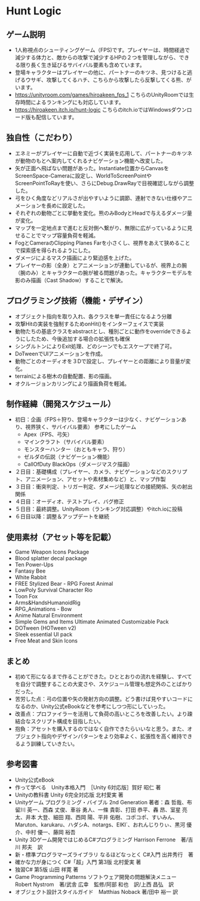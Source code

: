 # Hunt Logic
## ゲーム説明
- 1人称視点のシューティングゲーム（FPS)です。プレイヤーは、時間経過で減少する体力と、敵からの攻撃で減少するHPの２つを管理しながら、できる限り長く生き延びるサバイバル要素も含めています。
- 登場キャラクターはプレイヤーの他に、パートナーのキツネ、見つけると逃げるウサギ、攻撃してくるハチ、こちらから攻撃したら反撃してくる熊、がいます。
- https://unityroom.com/games/hiroakeen_fps_1
  こちらのUnityRoomでは生存時間によるランキングにも対応しています。
- https://hiroakeen.itch.io/hunt-logic
  こちらのitch.ioではWindowsダウンロード版も配信しています。

## 独自性（こだわり） 
- エネミーがプレイヤーに自動で近づく実装を応用して、パートナーのキツネが動物のもとへ案内してくれるナビゲーション機能へ改変した。
- 矢が正面へ飛ばない問題があった。Instantiate位置からCanvasをScreenSpace-Cameraに設定し、WorldToScreenPointやScreenPointToRayを使い、さらにDebug.DrawRayで目視確認しながら調整した。
- 弓をひく角度などリアルさが出やすいように調節、連射できない仕様やアニメーションを長めに設定した。
- それぞれの動物ごとに挙動を変化。熊のみBodyとHeadで与えるダメージ量が変化。
- マップを一定地点まで進むと反対側へ繋がり、無限に広がっているように見せることでマップ容量負荷を軽減。
- FogとCameraのClipping Planes Farを小さくし、視界をあえて狭めることで探索感を得られるようにした。
- ダメージによるマスク描画により緊迫感を上げた。
- プレイヤーの影（全身）とアニメーションが連動しているが、視界上の腕（腕のみ）とキャラクターの腕が被る問題があった。キャラクターモデルを影のみ描画（Cast Shadow）することで解決。

## プログラミング技術（機能・デザイン） 
- オブジェクト指向を取り入れ、各クラスを単一責任になるよう分離
- 攻撃Hitの実装を強制するためonHit()をインターフェイスで実装
- 動物たちの基底クラスをabstractとし、種別ごとに動作をoverrideできるようにしたため、今後追加する場合の拡張性も確保
- シングルトンによりExit処理、どのシーンでもエスケープで終了可。
- DoTweenでUIアニメーションを作成。
- 動物ごとのオーディオを３Dで設定し、プレイヤーとの距離により音量が変化。
- terrainによる樹木の自動配置、影の描画。
- オクルージョンカリングにより描画負荷を軽減。

## 制作経緯（開発スケジュール） 
- 初日：企画（FPS＋狩り、登場キャラクターは少なく、ナビゲーションあり、視界狭く、サバイバル要素）
  参考にしたゲーム
  - Apex（FPS、弓矢）
  - マインクラフト（サバイバル要素）
  - モンスターハンター（おともキャラ、狩り）
  - ゼルダの伝説（ナビゲーション機能）
  - CallOfDuty BlackOps（ダメージマスク描画）
- ２日目：基礎構成（プレイヤー、カメラ、ナビゲーションなどのスクリプト、アニメーション、アセットや素材集めなど）と、マップ作製
- ３日目：衝突判定、トリガー判定、ダメージ処理などの接続関係、矢の射出関係
- ４日目：オーディオ、テストプレイ、バグ修正
- ５日目：最終調整。UnityRoom（ランキング対応調整）やitch.ioに投稿
- ６日目以降：調整＆アップデートを継続
  
## 使用素材（アセット等を記載） 
- Game Weapon Icons Package
- Blood splatter decal package
- Ten Power-Ups
- Fantasy Bee
- White Rabbit
- FREE Stylized Bear - RPG Forest Animal
- LowPoly Survival Character Rio
- Toon Fox
- Arms&HandsHumanoidRig
- RPG_Animations - Bow
- Anime Natural Environment
- Simple Gems and Items Ultimate Animated Customizable Pack
- DOTween (HOTween v2)
- Sleek essential UI pack
- Free Meat and Skin Icons

## まとめ
- 初めて形になるまで作ることができた。ひととおりの流れを経験し、すべてを自分で調整することの大変さや、スケジュール管理も想定外のことばかりだった。
- 苦労した点：弓の位置や矢の発射方向の調整。どう書けば見やすいコードになるのか、Unity公式eBookなどを参考にしつつ形にしていった。
- 改善点：プロファイラーを活用して負荷の高いところを改善したい。より疎結合なスクリプト構成を目指したい。
- 抱負：アセットを購入するのではなく自作できたらいいなと思う。また、オブジェクト指向やデザインパターンをより効率よく、拡張性を高く維持できるよう訓練していきたい。

## 参考図書
- Unity公式eBook
- 作って学べる　Unity本格入門　［Unity 6対応版］賀好 昭仁 著
- Unityの教科書 Unity 6完全対応版 北村愛実 著
- Unityゲーム プログラミング・バイブル 2nd Generation 著者：森 哲哉、布留川 英一、西森 丈俊、車谷 勇人、一條 貴彰、打田 恭平、轟 昂、室星 亮太、井本 大登、細田 翔、西岡 陽、平井 佑樹、コポコポ、すいみん、Maruton、karukaru、ハダシA、notargs、EIKI`、おれんじりりぃ、黒河 優介、中村 優一、藤岡 裕吾
- Unity 3Dゲーム開発ではじめるC#プログラミング Harrison Ferrone　著/吉川 邦夫　訳
- 新・標準プログラマーズライブラリ なるほどなっとく C#入門 出井秀行　著
- 確かな力が身につく C#「超」入門 第3版 北村愛実 著
- 独習C# 第5版 山田 祥寛 著
- Game Programming Patterns ソフトウェア開発の問題解決メニュー Robert Nystrom　著/武舎 広幸　監修/阿部 和也　訳/上西 昌弘　訳
- オブジェクト設計スタイルガイド　Matthias Noback 著/田中 裕一 訳
